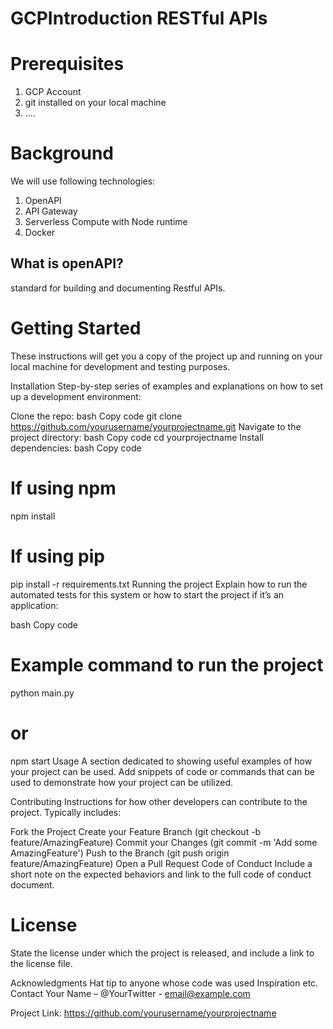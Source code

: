 # GCPIntroduction RESTful APIs



# Prerequisites

1. GCP Account
2. git installed on your local machine
3. ....

# Background

We will use following technologies:
1. OpenAPI
2. API Gateway
3. Serverless Compute with Node runtime
4. Docker

## What is openAPI?
standard for building and documenting Restful APIs. 



# Getting Started
These instructions will get you a copy of the project up and running on your local machine for development and testing purposes.

Installation
Step-by-step series of examples and explanations on how to set up a development environment:

Clone the repo:
bash
Copy code
git clone https://github.com/yourusername/yourprojectname.git
Navigate to the project directory:
bash
Copy code
cd yourprojectname
Install dependencies:
bash
Copy code
# If using npm
npm install

# If using pip
pip install -r requirements.txt
Running the project
Explain how to run the automated tests for this system or how to start the project if it’s an application:

bash
Copy code
# Example command to run the project
python main.py
# or
npm start
Usage
A section dedicated to showing useful examples of how your project can be used. Add snippets of code or commands that can be used to demonstrate how your project can be utilized.

Contributing
Instructions for how other developers can contribute to the project. Typically includes:

Fork the Project
Create your Feature Branch (git checkout -b feature/AmazingFeature)
Commit your Changes (git commit -m 'Add some AmazingFeature')
Push to the Branch (git push origin feature/AmazingFeature)
Open a Pull Request
Code of Conduct
Include a short note on the expected behaviors and link to the full code of conduct document.

# License
State the license under which the project is released, and include a link to the license file.

Acknowledgments
Hat tip to anyone whose code was used
Inspiration
etc.
Contact
Your Name – @YourTwitter - email@example.com

Project Link: https://github.com/yourusername/yourprojectname

